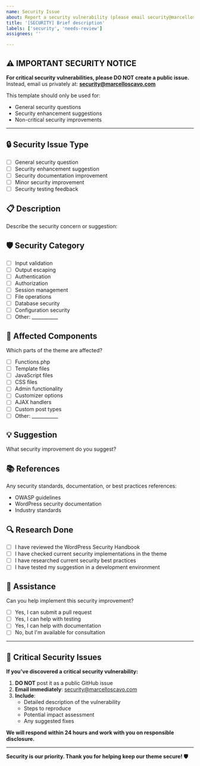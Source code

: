 ```yaml
---
name: Security Issue
about: Report a security vulnerability (please email security@marcelloscavo.com for critical issues)
title: '[SECURITY] Brief description'
labels: ['security', 'needs-review']
assignees: ''

---
```


## ⚠️ IMPORTANT SECURITY NOTICE

**For critical security vulnerabilities, please DO NOT create a public issue.**
Instead, email us privately at: **security@marcelloscavo.com**

This template should only be used for:
- General security questions
- Security enhancement suggestions
- Non-critical security improvements

---

## 🔒 Security Issue Type
- [ ] General security question
- [ ] Security enhancement suggestion
- [ ] Security documentation improvement
- [ ] Minor security improvement
- [ ] Security testing feedback

## 📋 Description
Describe the security concern or suggestion:

## 🛡️ Security Category
- [ ] Input validation
- [ ] Output escaping
- [ ] Authentication
- [ ] Authorization
- [ ] Session management
- [ ] File operations
- [ ] Database security
- [ ] Configuration security
- [ ] Other: ___________

## 🎯 Affected Components
Which parts of the theme are affected?
- [ ] Functions.php
- [ ] Template files
- [ ] JavaScript files
- [ ] CSS files
- [ ] Admin functionality
- [ ] Customizer options
- [ ] AJAX handlers
- [ ] Custom post types
- [ ] Other: ___________

## 💡 Suggestion
What security improvement do you suggest?

## 📚 References
Any security standards, documentation, or best practices references:
- OWASP guidelines
- WordPress security documentation
- Industry standards

## 🔍 Research Done
- [ ] I have reviewed the WordPress Security Handbook
- [ ] I have checked current security implementations in the theme
- [ ] I have researched current security best practices
- [ ] I have tested my suggestion in a development environment

## 🤝 Assistance
Can you help implement this security improvement?
- [ ] Yes, I can submit a pull request
- [ ] Yes, I can help with testing
- [ ] Yes, I can help with documentation
- [ ] No, but I'm available for consultation

---

## 🚨 Critical Security Issues

**If you've discovered a critical security vulnerability:**

1. **DO NOT** post it as a public GitHub issue
2. **Email immediately**: security@marcelloscavo.com
3. **Include**:
   - Detailed description of the vulnerability
   - Steps to reproduce
   - Potential impact assessment
   - Any suggested fixes

**We will respond within 24 hours and work with you on responsible disclosure.**

---

**Security is our priority. Thank you for helping keep our theme secure! 🛡️**